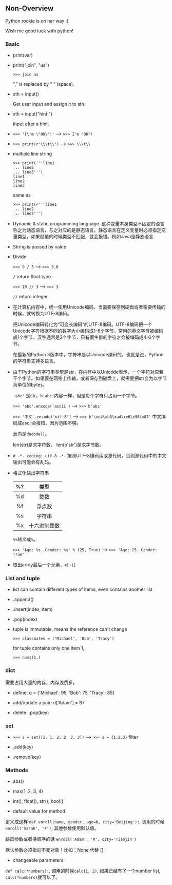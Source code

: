 ## Non-Overview

Python rookie is on her way :)

Wish me good luck with python!

### Basic

- print(var)

- print("join", "us")

  `>>> join us`

  "," is replaced by " " (space).

- sth = input()

  Get user input and assign it to sth.

- sth = input("hint:")

  Input after a hint.

- `>>> 'I\'m \"OK\"!'` --> `>>> I'm "OK"!`

- `>>> print(r'\\\t\\')` --> `>>> \\\t\\`

- multiple line string

  ```
  >>> print('''line1
  ... line2
  ... line3''')
  line1
  line2
  line3
  ```

  same as

  ```
  >>> print(r'''line1
  ... line2
  ... line3''')
  ```

- Dynamic & static programming language. 这种变量本身类型不固定的语言称之为动态语言，与之对应的是静态语言。静态语言在定义变量时必须指定变量类型，如果赋值的时候类型不匹配，就会报错。例如Java是静态语言.

- String is passed by value

- Divide

  `>>> 9 / 3` --> `>>> 3.0`

  `/` return float type

  `>>> 10 // 3` --> `>>> 3`

  `//` return integer

- 在计算机内存中，统一使用Unicode编码，当需要保存到硬盘或者需要传输的时候，就转换为UTF-8编码。

  把Unicode编码转化为“可变长编码”的UTF-8编码。UTF-8编码把一个Unicode字符根据不同的数字大小编码成1-6个字节，常用的英文字母被编码成1个字节，汉字通常是3个字节，只有很生僻的字符才会被编码成4-6个字节。

  在最新的Python 3版本中，字符串是以Unicode编码的，也就是说，Python的字符串支持多语言。

- 由于Python的字符串类型是str，在内存中以Unicode表示，一个字符对应若干个字节。如果要在网络上传输，或者保存到磁盘上，就需要把str变为以字节为单位的bytes。

  `'abc'` 是str，`b'abc'`内容一样，但是每个字符只占用一个字节。

  `>>> 'abc'.encode('ascii')` --> `>>> b'abc'`

  `>>> '中文'.encode('utf-8')` --> `>>> b'\xe4\xb8\xad\xe6\x96\x87'` 中文编码成ascii会报错，因为范围不够。

  反向是`decode()`。

  len(str)是求字符数。 len(b'str')是求字节数。

- `# -*- coding: utf-8 -*-` 按照UTF-8编码读取源代码，否则源代码中的中文输出可能会有乱码。

- 格式化输出字符串

  |%?|类型|
  |:--:|:--:|
  |%d|整数|
  |%f|浮点数|
  |%s|字符串|
  |%x|十六进制整数|

  `%%`转义成`%`。

  `>>> 'Age: %s. Gender: %s' % (25, True)` --> `>>> 'Age: 25. Gender: True'`

- 取出array最后一个元素，`a[-1]`

### List and tuple

- list can contain different types of items, even contains another list

- .append()

- .insert(index, item)

- .pop(index)

- tuple is immutable, means the reference can't change

  `>>> classmates = ('Michael', 'Bob', 'Tracy')`

  for tuple contains only one item 1,

  `>>> nums(1,)`

### dict

需要占用大量的内存，内存浪费多。

- define: d = {'Michael': 95, 'Bob': 75, 'Tracy': 85}

- add/update a pair: d['Adam'] = 67

- delete: .pop(key)

### set

- `>>> s = set([1, 1, 2, 2, 3, 3])` --> `>>> s = {1,2,3}` filter

- .add(key)

- .remove(key)

### Methods

- abs()

- max(1, 2, 3, 4)

- int(), float(), str(), bool()

- default value for method

定义成这样 `def enroll(name, gender, age=6, city='Beijing'):`, 调用的时候`enroll('Sarah', 'F')`, 其他参数使用默认值。

跳跃参数或者换顺序的话 `enroll('Adam', 'M', city='Tianjin')`

默认参数必须指向不变对象！比如：None 代替 []

- changeable parameters

`def calc(*numbers):`, 调用的时候`calc(1, 2)`, 如果已经有了一个number list, `calc(*numbers)`就可以了。
